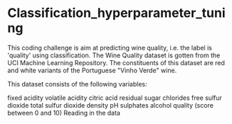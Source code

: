 # Classification_hyperparameter_tuning
This coding challenge is aim at predicting wine quality, i.e. the label is 'quality' using classification. The Wine Quality dataset is gotten from the UCI Machine Learning Repository. The constituents of this dataset are red and white variants of the Portuguese "Vinho Verde" wine.

This dataset consists of the following variables:

fixed acidity
volatile acidity
citric acid
residual sugar
chlorides
free sulfur dioxide
total sulfur dioxide
density
pH
sulphates
alcohol
quality (score between 0 and 10)
Reading in the data

